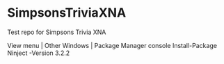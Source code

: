 # SimpsonsTriviaXNA
Test repo for Simpsons Trivia XNA

View menu | Other Windows | Package Manager console
Install-Package Ninject -Version 3.2.2